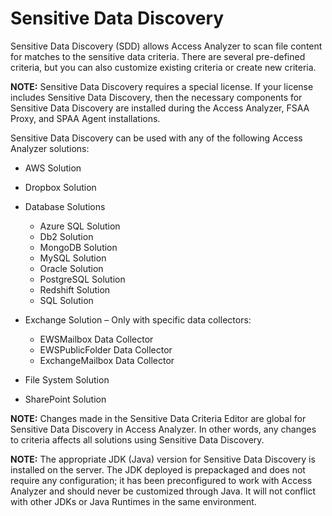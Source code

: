 # Sensitive Data Discovery

Sensitive Data Discovery (SDD) allows Access Analyzer to scan file content for matches to the
sensitive data criteria. There are several pre-defined criteria, but you can also customize existing
criteria or create new criteria.

**NOTE:** Sensitive Data Discovery requires a special license. If your license includes Sensitive
Data Discovery, then the necessary components for Sensitive Data Discovery are installed during the
Access Analyzer, FSAA Proxy, and SPAA Agent installations.

Sensitive Data Discovery can be used with any of the following Access Analyzer solutions:

- AWS Solution
- Dropbox Solution
- Database Solutions

  - Azure SQL Solution
  - Db2 Solution
  - MongoDB Solution
  - MySQL Solution
  - Oracle Solution
  - PostgreSQL Solution
  - Redshift Solution
  - SQL Solution

- Exchange Solution – Only with specific data collectors:

  - EWSMailbox Data Collector
  - EWSPublicFolder Data Collector
  - ExchangeMailbox Data Collector

- File System Solution
- SharePoint Solution

**NOTE:** Changes made in the Sensitive Data Criteria Editor are global for Sensitive Data Discovery
in Access Analyzer. In other words, any changes to criteria affects all solutions using Sensitive
Data Discovery.

**NOTE:** The appropriate JDK (Java) version for Sensitive Data Discovery is installed on the
server. The JDK deployed is prepackaged and does not require any configuration; it has been
preconfigured to work with Access Analyzer and should never be customized through Java. It will not
conflict with other JDKs or Java Runtimes in the same environment.
